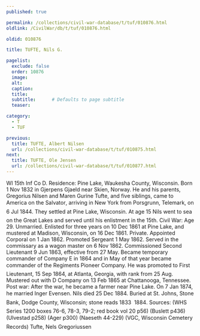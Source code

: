 ```yaml
---
published: true

permalink: /collections/civil-war-database/t/tuf/010876.html
oldlink: /CivilWar/db/t/tuf/010876.html

oldid: 010876

title: TUFTE, Nils G.

pagelist:
  exclude: false
  order: 10876
  image: 
  alt:
  caption:
  title:
  subtitle:      # Defaults to page subtitle
  teaser:

category: 
  - T 
  - TUF

previous:
  title: TUFTE, Albert Nilsen
  url: /collections/civil-war-database/t/tuf/010875.html  
next:
  title: TUFTE, Ole Jensen
  url: /collections/civil-war-database/t/tuf/010877.html   
---
```

WI 15th Inf Co D. Residence: Pine Lake, Waukesha County, Wisconsin. Born 1 Nov 1832 in Gjerpens Gjaeld near Skien, Norway. He and his parents, Gregorius Nilsen and Maren Gurine Tufte, and five siblings, came to America on the &#147;Salvator&#148;, arriving in New York from Porsgrunn, Telemark, on 6 Jul 1844. They settled at Pine Lake, Wisconsin. At age 15 Nils &#147;went to sea&#148; on the Great Lakes and served until his enlistment in the 15th. Civil War: Age 29. Unmarried. Enlisted for three years on 10 Dec 1861 at Pine Lake, and mustered at Madison, Wisconsin, on 16 Dec 1861. Private. Appointed Corporal on 1 Jan 1862. Promoted Sergeant 1 May 1862. Served in the commissary as a wagon master on 6 Nov 1862. Commissioned Second Lieutenant 9 Jun 1863, effective from 27 May. Became temporary commander of Company E in 1864 and in May of that year became commander of the Regiment&#146;s Pioneer Company. He was promoted to First Lieutenant, 15 Sep 1864, at Atlanta, Georgia, with rank from 25 Aug. Mustered out with D Company on 13 Feb 1865 at Chattanooga, Tennessee. Post war: After the war, he became a farmer near Pine Lake. On 7 Jan 1874, he married Inger Evensen. Nils died 25 Dec 1884. Buried at St. John&#146;s, Stone Bank, Dodge County, Wisconsin; stone reads &#147;1833 &#150; 1884&#148;. Sources: (WHS Series 1200 boxes 76-6, 78-3, 79-2; red book vol 20 p56) (Buslett p436) (Ulvestad p258) (Ager p300) (Naeseth &#146;44-229) (VGC, Wisconsin Cemetery Records) &#147;Tufte, Nels Gregoriussen&#148;
